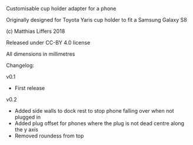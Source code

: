 Customisable cup holder adapter for a phone

Originally designed for Toyota Yaris cup holder to fit a Samsung Galaxy S8

(c) Matthias Liffers 2018

Released under CC-BY 4.0 license

All dimensions in millimetres

Changelog:

v0.1
 * First release

v0.2
 * Added side walls to dock rest to stop phone falling over when not plugged in
 * Added plug offset for phones where the plug is not dead centre along the y axis
 * Removed roundess from top
 
